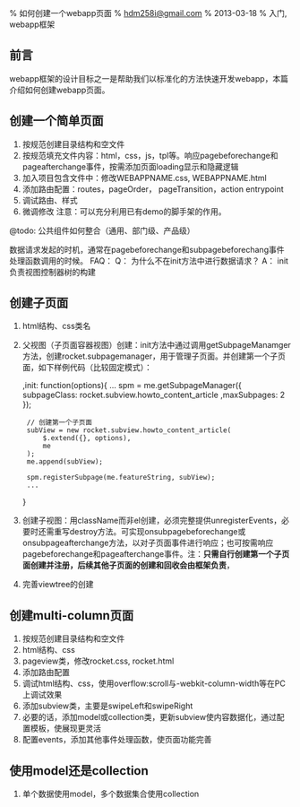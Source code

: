 % 如何创建一个webapp页面
% hdm258i@gmail.com
% 2013-03-18
% 入门, webapp框架

## 前言

webapp框架的设计目标之一是帮助我们以标准化的方法快速开发webapp，本篇介绍如何创建webapp页面。

## 创建一个简单页面

1. 按规范创建目录结构和空文件
2. 按规范填充文件内容：html，css，js，tpl等。响应pagebeforechange和pageafterchange事件，按需添加页面loading显示和隐藏逻辑
3. 加入项目包含文件中：修改WEBAPPNAME.css, WEBAPPNAME.html
4. 添加路由配置：routes，pageOrder， pageTransition，action entrypoint
5. 调试路由、样式
6. 微调修改
注意：可以充分利用已有demo的脚手架的作用。

@todo: 公共组件如何整合（通用、部门级、产品级）

数据请求发起的时机，通常在pagebeforechange和subpagebeforechang事件处理函数调用的时候。
FAQ：
Q： 为什么不在init方法中进行数据请求？
A： init负责视图控制器树的构建

## 创建子页面

1. html结构、css类名
2. 父视图（子页面容器视图）创建：init方法中通过调用getSubpageManamger方法，创建rocket.subpagemanager，用于管理子页面。并创建第一个子页面，如下样例代码（比较固定模式）：

    ,init: function(options){
        ...
        spm = me.getSubpageManager({    
            subpageClass: rocket.subview.howto_content_article
            ,maxSubpages: 2
        });                
                        
        // 创建第一个子页面
        subView = new rocket.subview.howto_content_article(
            $.extend({}, options),          
            me             
        );
        me.append(subView);
                        
        spm.registerSubpage(me.featureString, subView);
        ...
    }

3. 创建子视图：用className而非el创建，必须完整提供unregisterEvents，必要时还需重写destroy方法。可实现onsubpagebeforechange或onsubpageafterchange方法，以对子页面事件进行响应；也可按需响应pagebeforechange和pageafterchange事件。注：**只需自行创建第一个子页面创建并注册，后续其他子页面的创建和回收会由框架负责**，
4. 完善viewtree的创建

## 创建multi-column页面

1. 按规范创建目录结构和空文件
2. html结构、css
3. pageview类，修改rocket.css, rocket.html
4. 添加路由配置
5. 调试html结构、css，使用overflow:scroll与-webkit-column-width等在PC上调试效果
6. 添加subview类，主要是swipeLeft和swipeRight
7. 必要的话，添加model或collection类，更新subview使内容数据化，通过配置模板，使展现更灵活
8. 配置events，添加其他事件处理函数，使页面功能完善

## 使用model还是collection

1. 单个数据使用model，多个数据集合使用collection
